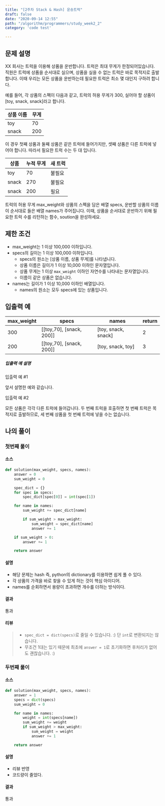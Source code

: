 ```yaml
---
title: "[2주차 Stack & Hash] 운송트럭"
draft: false
date: "2020-09-14 12:55"
path: "/algorithm/programmers/study_week2_2"
category: 'code test'

---
```


## 문제 설명

XX 회사는 트럭을 이용해 상품을 운반합니다. 트럭은 최대 무게가 한정되어있습니다. 직원은 트럭에 상품을 순서대로 실으며, 상품을 실을 수 없는 트럭은 바로 목적지로 출발합니다. 이때 우리는 모든 상품을 운반하는데 필요한 트럭은 최소 몇 대인지 구하려 합니다.

예를 들어, 각 상품의 스펙이 다음과 같고, 트럭의 허용 무게가 300, 실어야 할 상품이 [toy, snack, snack]라고 합니다.

| 상품 이름 | 무게 |
| --------- | ---- |
| toy       | 70   |
| snack     | 200  |

이 경우 첫째 상품과 둘째 상품은 같은 트럭에 들어가지만, 셋째 상품은 다른 트럭에 넣어야 합니다. 따라서 필요한 트럭 수는 두 대 입니다.

| 상품  | 누적 무게 | 새 트럭 |
| ----- | --------- | ------- |
| toy   | 70        | 불필요  |
| snack | 270       | 불필요  |
| snack | 200       | 필요    |

트럭의 허용 무게 max_weight와 상품의 스펙을 담은 배열 specs, 운반할 상품의 이름이 순서대로 들은 배열 names가 주어집니다. 이때, 상품을 순서대로 운반하기 위해 필요한 트럭 수를 리턴하는 함수, soution을 완성하세요.

## 제한 조건

- max_weight는 1 이상 100,000 이하입니다.
- specs의 길이는 1 이상 100,000 이하입니다.
  - specs의 원소는 [상품 이름, 상품 무게]를 나타냅니다.
  - 상품 이름은 길이가 1 이상 10,000 이하인 문자열입니다.
  - 상품 무게는 1 이상 `max_weight` 이하인 자연수를 나타내는 문자열입니다.
  - 이름이 같은 상품은 없습니다.
- names는 길이가 1 이상 10,000 이하인 배열입니다.
  - names의 원소는 모두 specs에 있는 상품입니다.

## 입출력 예

| max_weight | specs                    | names               | return |
| ---------- | ------------------------ | ------------------- | ------ |
| 300        | [[toy,70], [snack, 200]] | [toy, snack, snack] | 2      |
| 200        | [[toy,70], [snack, 200]] | [toy, snack, toy]   | 3      |

##### 입출력 예 설명

입출력 예 #1

앞서 설명한 예와 같습니다.

입출력 예 #2

모든 상품은 각각 다른 트럭에 들어갑니다.
두 번째 트럭을 호출하면 첫 번째 트럭은 목적지로 출발하므로, 세 번째 상품을 첫 번째 트럭에 넣을 수는 없습니다.



## 나의 풀이

### 첫번째 풀이

#### 소스

```python
def solution(max_weight, specs, names):
    answer = 0
    sum_weight = 0

    spec_dict = {}
    for spec in specs:
        spec_dict[spec[0]] = int(spec[1])

    for name in names:
        sum_weight += spec_dict[name]

        if sum_weight > max_weight:
            sum_weight = spec_dict[name]
            answer += 1

    if sum_weight > 0:
        answer += 1

    return answer

```

#### 설명

- 해당 문제는 hash 즉, python의 dictionary를 이용하면 쉽게 풀 수 있다.
- 각 상품의 가격을 바로 찾을 수 있게 하는 것이 핵심 아이디어.
- names를 순회하면서 용량이 초과하면 개수를 더하는 방식이다.

#### 결과

통과

#### 리뷰

> - `spec_dict = dict(specs)`로 줄일 수 있습니다. :)
>   단 `int`로 변환되지는 않습니다.
> - 무조건 1대는 있기 때문에 최초에 `answer = 1`로 초기화하면 후처리가 없어도 괜찮습니다. :)



### 두번째 풀이

#### 소스

```python
def solution(max_weight, specs, names):
    answer = 1
    specs = dict(specs)
    sum_weight = 0

    for name in names:
        weight = int(specs[name])
        sum_weight += weight
        if sum_weight > max_weight:
            sum_weight = weight
            answer += 1

    return answer
```

#### 설명

- 리뷰 반영
- 코드량이 줄었다.

#### 결과

통과

